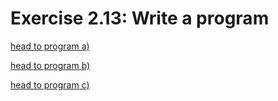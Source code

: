 # Exercise 2.13: Write a program

[head to program a)](02_13a.cpp)

[head to program b)](02_13b.cpp)

[head to program c)](02_13c.cpp)